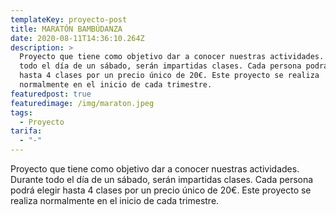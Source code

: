 ```yaml
---
templateKey: proyecto-post
title: MARATÓN BAMBÚDANZA
date: 2020-08-11T14:36:10.264Z
description: >
  Proyecto que tiene como objetivo dar a conocer nuestras actividades. Durante
  todo el día de un sábado, serán impartidas clases. Cada persona podrá elegir
  hasta 4 clases por un precio único de 20€. Este proyecto se realiza
  normalmente en el inicio de cada trimestre.
featuredpost: true
featuredimage: /img/maraton.jpeg
tags:
  - Proyecto
tarifa:
  - "-"
---
```


Proyecto que tiene como objetivo dar a conocer nuestras actividades.
Durante todo el día de un sábado, serán impartidas clases.
Cada persona podrá elegir hasta 4 clases por un precio único de 20€.
Este proyecto se realiza normalmente en el inicio de cada trimestre.
